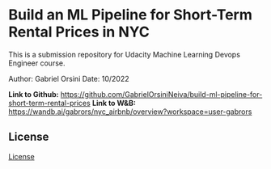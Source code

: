 # Build an ML Pipeline for Short-Term Rental Prices in NYC
This is a submission repository for Udacity Machine Learning Devops Engineer course.

Author: Gabriel Orsini
Date: 10/2022

**Link to Github:** https://github.com/GabrielOrsiniNeiva/build-ml-pipeline-for-short-term-rental-prices
**Link to W&B:** https://wandb.ai/gabrors/nyc_airbnb/overview?workspace=user-gabrors
## License

[License](LICENSE.txt)
